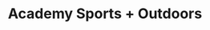 ---
title: "Academy Sports + Outdoors"
url: /san-antonio/academy-sports-outdoors-west-loop-1604-north/
shop: sports
---